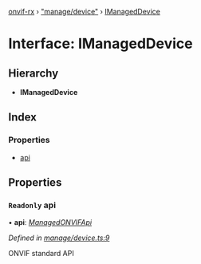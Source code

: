 [onvif-rx](../README.md) › ["manage/device"](../modules/_manage_device_.md) › [IManagedDevice](_manage_device_.imanageddevice.md)

# Interface: IManagedDevice

## Hierarchy

* **IManagedDevice**

## Index

### Properties

* [api](_manage_device_.imanageddevice.md#readonly-api)

## Properties

### `Readonly` api

• **api**: *[ManagedONVIFApi](../classes/_api_index_.managedonvifapi.md)*

*Defined in [manage/device.ts:9](https://github.com/patrickmichalina/onvif-rx/blob/3e9b152/src/manage/device.ts#L9)*

ONVIF standard API
